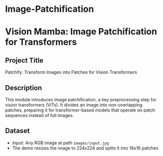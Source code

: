 # Image-Patchification
# Vision Mamba: Image Patchification for Transformers

## Project Title
Patchify: Transform Images into Patches for Vision Transformers

## Description
This module introduces image patchification, a key preprocessing step for vision transformers (ViTs). It divides an image into non-overlapping patches, preparing it for transformer-based models that operate on patch sequences instead of full images.

## Dataset
- Input: Any RGB image at path `images/input.jpg`
- The demo resizes the image to 224x224 and splits it into 16x16 patches


